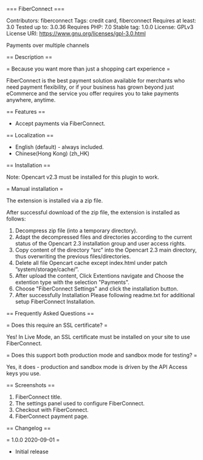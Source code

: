 === FiberConnect ===

Contributors: fiberconnect
Tags: credit card, fiberconnect
Requires at least: 3.0
Tested up to: 3.0.36
Requires PHP: 7.0
Stable tag: 1.0.0
License: GPLv3
License URI: https://www.gnu.org/licenses/gpl-3.0.html

Payments over multiple channels

== Description ==

= Because you want more than just a shopping cart experience =




FiberConnect is the best payment solution available for merchants who need payment flexibility, or if your business has grown beyond just eCommerce and the service you offer requires you to take payments anywhere, anytime.
 
== Features ==

* Accept payments via FiberConnect.
 
== Localization ==

* English (default) - always included.
* Chinese(Hong Kong) (zh_HK)

== Installation ==

Note: Opencart v2.3 must be installed for this plugin to work.

= Manual installation =

The extension is installed via a zip file.

After successful download of the zip file, the extension is installed as follows: 

1. Decompress zip file (into a temporary directory).
2. Adapt the decompressed files and directories according to the current status of the Opencart 2.3 installation group and user access rights.
3. Copy content of the directory “src” into the Opencart 2.3 main directory, thus over­writing the previous files/directories.
4. Delete all file Opencart cache except index.html under patch ”system/storage/cache/”.
5. After upload the content, Click Extentions navigate and Choose the extention type with the selection "Payments".
6. Choose "FiberConnect Settings" and click the installation button.
7. After successfully Installation Please following readme.txt for additional setup FiberConnect Installation.

== Frequently Asked Questions ==

= Does this require an SSL certificate? =

Yes! In Live Mode, an SSL certificate must be installed on your site to use FiberConnect.

= Does this support both production mode and sandbox mode for testing? =

Yes, it does - production and sandbox mode is driven by the API Access keys you use.



== Screenshots ==

1. FiberConnect title.
2. The settings panel used to configure FiberConnect.
3. Checkout with FiberConnect.
4. FiberConnect payment page.

== Changelog ==

= 1.0.0 2020-09-01 =
* Initial release
